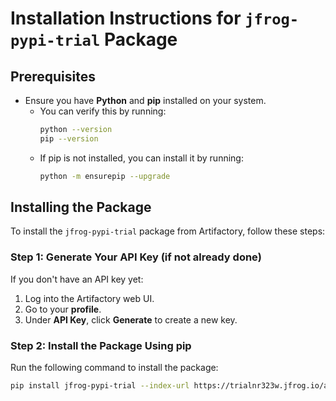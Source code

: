 # Installation Instructions for `jfrog-pypi-trial` Package

## Prerequisites

- Ensure you have **Python** and **pip** installed on your system.
  - You can verify this by running:
    ```bash
    python --version
    pip --version
    ```
  - If pip is not installed, you can install it by running:
    ```bash
    python -m ensurepip --upgrade
    ```

## Installing the Package

To install the `jfrog-pypi-trial` package from Artifactory, follow these steps:

### Step 1: Generate Your API Key (if not already done)

If you don't have an API key yet:
1. Log into the Artifactory web UI.
2. Go to your **profile**.
3. Under **API Key**, click **Generate** to create a new key.

### Step 2: Install the Package Using pip

Run the following command to install the package:

```bash
pip install jfrog-pypi-trial --index-url https://trialnr323w.jfrog.io/artifactory/api/pypi/compuzign-oshane-pypi/simple -u <USERNAME> -p <API_KEY>
